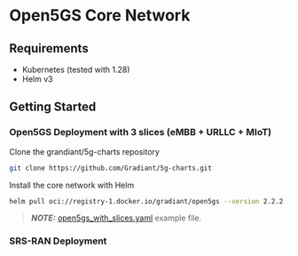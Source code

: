 # Open5GS Core Network

## Requirements

- Kubernetes (tested with 1.28)
- Helm v3

## Getting Started

### Open5GS Deployment with 3 slices (eMBB + URLLC + MIoT)

Clone the grandiant/5g-charts repository

```sh
git clone https://github.com/Gradiant/5g-charts.git
```

Install the core network with Helm

```sh
helm pull oci://registry-1.docker.io/gradiant/open5gs --version 2.2.2 -f open5gs_with_slices.yaml
```

> **_NOTE:_**  [open5gs_with_slices.yaml](./values/open5gs_with_slices.yaml) example file.



### SRS-RAN Deployment

